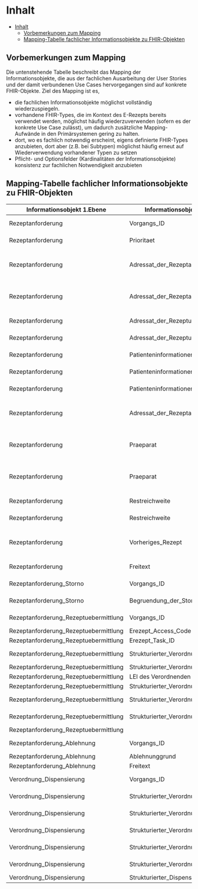 
# <a id="Inhalt"></a>Inhalt

- [Inhalt](#Inhalt)
  - [Vorbemerkungen zum Mapping](#Vorbemerkungen-zum-Mapping)
  - [Mapping-Tabelle fachlicher Informationsobjekte zu FHIR-Objekten](#Mapping-Table)

## <a id="Vorbemerkungen-zum-Mapping"></a>Vorbemerkungen zum Mapping

Die untenstehende Tabelle beschreibt das Mapping der Informationsobjekte, die aus der fachlichen Ausarbeitung der User Stories und der damit verbundenen Use Cases hervorgegangen sind auf konkrete FHIR-Objekte. Ziel des Mapping ist es,

  - die fachlichen Informationsobjekte möglichst vollständig wiederzuspiegeln.
  - vorhandene FHIR-Types, die im Kontext des E-Rezepts bereits verwendet werden, möglichst häufig wiederzuverwenden (sofern es der konkrete Use Case zulässt), um dadurch zusätzliche Mapping-Aufwände in den Primärsystemen gering zu halten.
  - dort, wo es fachlich notwendig erscheint, eigens definierte FHIR-Types anzubieten, dort aber (z.B. bei Subtypen) möglichst häufig erneut auf Wiederverwendung vorhandener Typen zu setzen
  - Pflicht- und Optionsfelder (Kardinalitäten der Informationsobjekte) konsistenz zur fachlichen Notwendigkeit anzubieten


## <a id="Mapping-Table"></a>Mapping-Tabelle fachlicher Informationsobjekte zu FHIR-Objekten


|Informationsobjekt 1.Ebene|Informationsobjekt 2.Ebene|Informationsobjekt 3.Ebene|Kardinalität|mögliche Quelle(n)|FHIR-Type-Mapping|FHIR-Base-Type||
|---|---|---|---|---|---|---|---|
Rezeptanforderung|Vorgangs_ID|n/a|1..1|PS d. Pflegeeinrichtung / AVS|GEM_PR_ERP_MEDREQ_DispenseInformationBundle.GEM_PR_ERP_MEDREQ_MessageHeader.extension:VorgangsID|String
Rezeptanforderung|Prioritaet|n/a|0..1|Vorgängerverordnung / PS d. Pflegeeinrichtung / AVS|GEM_PR_ERP_MEDREQ_RequestBundle.GEM_PR_ERP_MEDREQ_MedicationRequest.priority|RequestPriority
Rezeptanforderung|Adressat_der_Rezeptanforderung|Telematik_ID|0..1|Vorgänger-DispenseInformationBundle / PS d. Pflegeeinrichtung / AVS|GEM_PR_ERP_MEDREQ_RequestBundle.GEM_PR_ERP_MEDREQ_MedicationRequest.requester.identifier:Telematik-ID|Identifier-Profil aus de.basisprofil
Rezeptanforderung|Adressat_der_Rezeptanforderung|Name|0..1|Vorgänger-DispenseInformationBundle / PS d. Pflegeeinrichtung / AVS|GEM_PR_ERP_MEDREQ_RequestBundle.GEM_PR_ERP_MEDREQ_MedicationRequest.requester.name:name|KBV_PR_Base_Datatype_Name
Rezeptanforderung|Adressat_der_Rezeptuebermittlung|Telematik_ID|1..1|PS d. Pflegeeinrichtung / AVS|GEM_PR_ERP_MEDREQ_RequestBundle.GEM_PR_ERP_MEDREQ_Organization [Bundle.entry:RequestingOrganization]|GEM_PR_ERP_MEDREQ_Organization
Rezeptanforderung|Adressat_der_Rezeptuebermittlung|Empfaenger_Typ|1..1|PS d. Pflegeeinrichtung / AVS|GEM_PR_ERP_MEDREQ_RequestBundle.GEM_PR_ERP_MEDREQ_MedicationRequest.extension.prescriptionDeliveryType|Coding
Rezeptanforderung|Patienteninformationen|KVNR|1..1|PS d. Pflegeeinrichtung / AVS|GEM_PR_ERP_MEDREQ_RequestBundle.KBV_PR_FOR_Patient.identifier:[versichertenId_GKV ODER versichertenID_pkv]|Identifier-Profil aus de.basisprofil
Rezeptanforderung|Patienteninformationen|Name|1..1|PS d. Pflegeeinrichtung / AVS|GEM_PR_ERP_MEDREQ_RequestBundle.KBV_PR_FOR_Patient.name|KBV_PR_Base_Datatype_Name
Rezeptanforderung|Patienteninformationen|Geburtstag|1..1|PS d. Pflegeeinrichtung / AVS|GEM_PR_ERP_MEDREQ_RequestBundle.KBV_PR_FOR_Patient.birthDate|date
Rezeptanforderung|Adressat_der_Rezeptanforderung||0..1|DispenseInformationBundle des Vorgängervorgangs / PS d. Pflegeeinrichtung / AVS|GEM_PR_ERP_MEDREQ_RequestBundle.KBV_PR_FOR_Practitioner|KBV_PR_FOR_Practitioner
Rezeptanforderung|Praeparat|Bezeichnung|1..1|DispenseInformationBundle des Vorgängervorgangs / PS d. Pflegeeinrichtung / AVS|GEM_PR_ERP_MEDREQ_RequestBundle.GEM_PR_ERP_MEDREQ_MedicationRequest.KBV_PR_ERP_Medication_*.code|
Rezeptanforderung|Praeparat|Packungsgroesse|1..1|DispenseInformationBundle des Vorgängervorgangs / PS d. Pflegeeinrichtung / AVS|GEM_PR_ERP_MEDREQ_RequestBundle.GEM_PR_ERP_MEDREQ_MedicationRequest.KBV_PR_ERP_Medication_*.amount|
Rezeptanforderung|Restreichweite|Anzahl_Resteinheiten|0..1|PS d. Pflegeeinrichtung / AVS|GEM_PR_ERP_MEDREQ_RequestBundle.GEM_PR_ERP_MEDREQ_MedicationRequest.extension:RemainingQuantity|SimpleQuantity
Rezeptanforderung|Restreichweite|Restreichweitendatum|0..1|PS d. Pflegeeinrichtung / AVS|GEM_PR_ERP_MEDREQ_RequestBundle.GEM_PR_ERP_MEDREQ_MedicationRequest.extension:RemainingRangeDate|date
Rezeptanforderung|Vorheriges_Rezept|n/a|0..1|DispenseInformationBundle des Vorgängervorgangs / PS d. Pflegeeinrichtung / AVS|GEM_PR_ERP_MEDREQ_RequestBundle.GEM_PR_ERP_MEDREQ_MedicationRequest.extension:PriorPrescriptionID|GEM_ERP_PR_PrescriptionId
Rezeptanforderung|Freitext|n/a|0..1|PS d. Pflegeeinrichtung / AVS|GEM_PR_ERP_MEDREQ_RequestBundle.GEM_PR_ERP_MEDREQ_MedicationRequest.extension:FreeText|String
Rezeptanforderung_Storno|Vorgangs_ID|n/a|1..1|PS d. Pflegeeinrichtung / AVS|GEM_PR_ERP_MEDREQ_CancellationBundle.GEM_PR_ERP_MEDREQ_CancellationHeader.extension:VorgangsID|String
Rezeptanforderung_Storno|Begruendung_der_Stornierung|n/a|0..1|PS d. Pflegeeinrichtung / AVS|GEM_PR_ERP_MEDREQ_CancellationBundle.CancellationHeader.MessageHeader.extension:FreeText|String
Rezeptanforderung_Rezeptuebermittlung|Vorgangs_ID|n/a|1..1|RequestBundle des Vorgangs|GEM_PR_ERP_MEDREQ_ResponseBundle.GEM_PR_ERP_MEDREQ_ResponseHeader.extension:VorgangsID|String
Rezeptanforderung_Rezeptuebermittlung|Erezept_Access_Code|n/a|1..1|PVS|GEM_PR_ERP_MEDREQ_ResponseBundle.GEM_PR_ERP_MEDREQ_ResponseHeader.extension:AccessCode|GEM_ERP_PR_AccessCode
Rezeptanforderung_Rezeptuebermittlung|Erezept_Task_ID|n/a|1..1|PVS|GEM_PR_ERP_MEDREQ_ResponseBundle.GEM_PR_ERP_MEDREQ_ResponseHeader.extension:PrescriptionID|GEM_ERP_PR_PrescriptionId
Rezeptanforderung_Rezeptuebermittlung|Strukturierter_Verordnungsdatensatz|Verordnungsinhalt|1..1|RequestBundle des Vorgangs / PVS|GEM_PR_ERP_MEDREQ_ResponseBundle.KBV_PR_ERP_Prescription.medication|KBV_PR_ERP_Medication_*
Rezeptanforderung_Rezeptuebermittlung|Strukturierter_Verordnungsdatensatz|Verschreibender_Leistungserbringer|1..1|PVS|GEM_PR_ERP_MEDREQ_ResponseBundle.KBV_PR_ERP_Prescription.requester|KBV_PR_FOR_Practitioner
Rezeptanforderung_Rezeptuebermittlung|LEI des Verordnenden||1..1|PVS|GEM_PR_ERP_MEDREQ_ResponseBundle.KBV_PR_FOR_Organization|KBV_PR_FOR_Organization
Rezeptanforderung_Rezeptuebermittlung|Strukturierter_Verordnungsdatensatz|Betroffener_Versicherter|1..1|PVS|GEM_PR_ERP_MEDREQ_ResponseBundle.KBV_PR_ERP_Prescription.subject|KBV_PR_FOR_Patient
Rezeptanforderung_Rezeptuebermittlung|Strukturierter_Verordnungsdatensatz|Abgebender_Leistungserbringer||RequestBundle des Vorgangs|GEM_PR_ERP_MEDREQ_ResponseBundle.GEM_PR_ERP_MEDREQ_Organization [Bundle.entry:DispensingOrganization]|GEM_PR_ERP_MEDREQ_Organization
Rezeptanforderung_Rezeptuebermittlung|Strukturierter_Verordnungsdatensatz|Medikamentverabreichende_Institution||RequestBundle des Vorgangs|GEM_PR_ERP_MEDREQ_ResponseBundle.GEM_PR_ERP_MEDREQ_Organization [Bundle.entry:RequestingOrganization]|GEM_PR_ERP_MEDREQ_Organization
Rezeptanforderung_Rezeptuebermittlung|||1..1|PVS|GEM_PR_ERP_MEDREQ_ResponseBundle.KBV_PR_FOR_Practitioner|KBV_PR_FOR_Practitioner
Rezeptanforderung_Ablehnung|Vorgangs_ID|n/a|1..1|RequestBundle des Vorgangs|GEM_PR_ERP_MEDREQ_CancellationBundle.GEM_PR_ERP_MEDREQ_CancellationHeader.extension:VorgangsID|String
Rezeptanforderung_Ablehnung|Ablehnunggrund|n/a|1..1|PVS|GEM_PR_ERP_MEDREQ_CancellationBundle.GEM_PR_ERP_MEDREQ_CancellationHeader.extension:CancellationReasonType|Coding
Rezeptanforderung_Ablehnung|Freitext|n/a|0..1|PVS|GEM_PR_ERP_MEDREQ_CancellationBundle.GEM_PR_ERP_MEDREQ_CancellationHeader.extension:FreeText|String
Verordnung_Dispensierung|Vorgangs_ID|n/a|1..1|ResponseBundle des Vorgangs|GEM_PR_ERP_MEDREQ_DispenseInformationBundle.GEM_PR_ERP_MEDREQ_MessageHeader.extension:VorgangsID|String
Verordnung_Dispensierung|Strukturierter_Verordnungsdatensatz|Verordnungsinhalt|1..1|ResponseBundle des Vorgangs / AVS|GEM_PR_ERP_MEDREQ_DispenseInformationBundle.KBV_PR_ERP_Prescription.medication|KBV_PR_ERP_Medication_*
Verordnung_Dispensierung|Strukturierter_Verordnungsdatensatz|Verschreibender_Leistungserbringer|0..1|ResponseBundle des Vorgangs / AVS|GEM_PR_ERP_MEDREQ_DispenseInformationBundle.KBV_PR_ERP_Prescription.requester|KBV_PR_FOR_Practitioner
Verordnung_Dispensierung|Strukturierter_Verordnungsdatensatz|Betroffener_Versicherter|1..1|ResponseBundle des Vorgangs / AVS|GEM_PR_ERP_MEDREQ_DispenseInformationBundle.KBV_PR_FOR_Patient|KBV_PR_FOR_Patient
Verordnung_Dispensierung|Strukturierter_Verordnungsdatensatz|Abgebender_Leistungserbringer|0..1|AVS|GEM_PR_ERP_MEDREQ_DispenseInformationBundle.GEM_PR_ERP_MEDREQ_Organization [Bundle.entry:DispensingOrganization]|GEM_PR_ERP_MEDREQ_Organization
Verordnung_Dispensierung|Strukturierter_Verordnungsdatensatz|Medikamentverabreichende_Institution|0..1|ResponseBundle des Vorgangs / AVS|GEM_PR_ERP_MEDREQ_DispenseInformationBundle.GEM_PR_ERP_MEDREQ_Organization [Bundle.entry:RequestingOrganization]|GEM_PR_ERP_MEDREQ_Organization
Verordnung_Dispensierung|Strukturierter_Dispensierungsdatensatz|Verordnungsinhalt|1..1|AVS|GEM_PR_ERP_MEDREQ_DispenseInformationBundle.GEM_ERP_PR_MedicationDispense|GEM_ERP_PR_MedicationDispense
